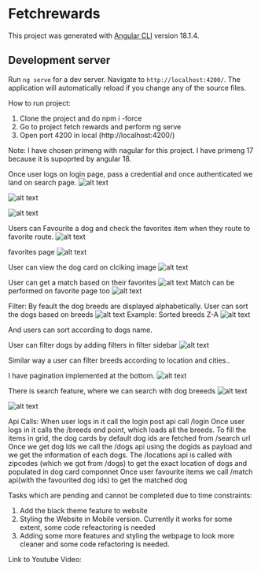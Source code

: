 # Fetchrewards
This project was generated with [Angular CLI](https://github.com/angular/angular-cli) version 18.1.4.

## Development server
Run `ng serve` for a dev server. Navigate to `http://localhost:4200/`. The application will automatically reload if you change any of the source files.

How to run project:
1) Clone the project and do npm i -force
2) Go to project fetch rewards and perform ng serve
3) Open port 4200 in local (http://localhost:4200/) 

Note: I have chosen primeng with nagular for this project. I have  primeng 17 because it is supoprted by angular 18.

Once user logs on login page, pass a credential and once authenticated we land on search page.
![alt text](image.png)

![alt text](image-1.png)

![alt text](image-2.png)

Users can Favourite a dog and check the favorites item when they route to favorite route.
![alt text](image-4.png)

favorites page
![alt text](image-5.png)

User can view the dog card on clciking image 
![alt text](image-3.png)

User can get a match based on their favorites
![alt text](image-6.png)
Match can be performed on favorite page too
![alt text](image-7.png)


Filter:
By feault the dog breeds are displayed alphabetically. User can sort the dogs based on breeds
![alt text](image-8.png)
Example:  Sorted breeds Z-A
![alt text](image-9.png)

And users can sort according to dogs name.

User can filter dogs by adding filters in filter sidebar
![alt text](image-10.png)

Similar way a user can filter breeds according to location and cities..

I have pagination implemented at the bottom.
![alt text](image-11.png)

There is search feature, where we can search with dog breeeds
![alt text](image-12.png)

![alt text](image-13.png)


Api Calls:
When user logs in it call the login post api call /login
Once user logs in it calls the /breeds end point, which loads all the breeds.
To fill the items in grid, the dog cards by default dog ids are fetched from /search url
Once we get dog Ids we call the /dogs api using the dogids as payload and we get the information of each dogs.
The /locations api is called with zipcodes (which we got from /dogs) to get the exact location of dogs and populated in dog card componnet
Once user favourite items we call /match api(with the favourited dog ids) to get the matched dog

Tasks which are pending and cannot be completed due to time constraints:
1) Add the black theme feature to website
2) Styling the Website in Mobile version. Currently it works for some extent, some code refeactoring is needed
3) Adding some more features and styling the webpage to look more cleaner and some code refactoring is needed.

Link to Youtube Video: